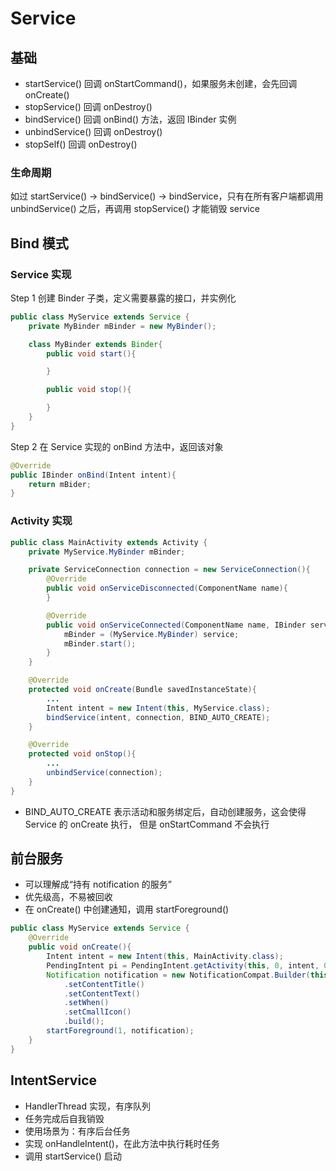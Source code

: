 # Service

## 基础

- startService() 回调 onStartCommand()，如果服务未创建，会先回调 onCreate()
- stopService() 回调 onDestroy()
- bindService() 回调 onBind() 方法，返回 IBinder 实例
- unbindService() 回调 onDestroy()
- stopSelf() 回调 onDestroy()

### 生命周期

如过 startService() -> bindService() -> bindService，只有在所有客户端都调用  unbindService() 之后，再调用 stopService() 才能销毁 service

## Bind 模式

### Service 实现

Step 1 创建 Binder 子类，定义需要暴露的接口，并实例化

```java
public class MyService extends Service {
    private MyBinder mBinder = new MyBinder();

    class MyBinder extends Binder{
        public void start(){

        }

        public void stop(){

        }
    }
}
```

Step 2 在 Service 实现的 onBind 方法中，返回该对象

```java
@Override
public IBinder onBind(Intent intent){
    return mBider;
}
```

### Activity 实现

```java
public class MainActivity extends Activity {
    private MyService.MyBinder mBinder;

    private ServiceConnection connection = new ServiceConnection(){
        @Override
        public void onServiceDisconnected(ComponentName name){
        }

        @Override
        public void onServiceConnected(ComponentName name, IBinder service){
            mBinder = (MyService.MyBinder) service;
            mBinder.start();
        }
    }

    @Override
    protected void onCreate(Bundle savedInstanceState){
        ...
        Intent intent = new Intent(this, MyService.class);
        bindService(intent, connection, BIND_AUTO_CREATE);
    }

    @Override
    protected void onStop(){
        ...
        unbindService(connection);
    }
}
```

- BIND\_AUTO\_CREATE 表示活动和服务绑定后，自动创建服务，这会使得 Service 的 onCreate 执行， 但是 onStartCommand 不会执行

## 前台服务

- 可以理解成“持有 notification 的服务”
- 优先级高，不易被回收
- 在 onCreate() 中创建通知，调用 startForeground()

```java
public class MyService extends Service {
    @Override
    public void onCreate(){
        Intent intent = new Intent(this, MainActivity.class);
        PendingIntent pi = PendingIntent.getActivity(this, 0, intent, 0);
        Notification notification = new NotificationCompat.Builder(this)
            .setContentTitle()
            .setContentText()
            .setWhen()
            .setCmallIcon()
            .build();
        startForeground(1, notification);
    }
}
```

## IntentService

- HandlerThread 实现，有序队列
- 任务完成后自我销毁
- 使用场景为：有序后台任务
- 实现 onHandleIntent()，在此方法中执行耗时任务
- 调用 startService() 启动